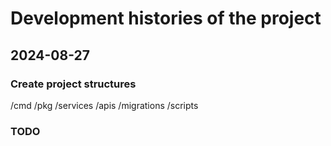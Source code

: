 # Development histories of the project

## 2024-08-27

### Create project structures
/cmd
/pkg
/services
/apis
/migrations
/scripts

### TODO